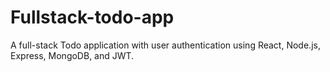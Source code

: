 # Fullstack-todo-app
A full-stack Todo application with user authentication using React, Node.js, Express, MongoDB, and JWT.
